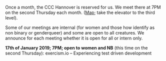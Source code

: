 Once a month, the CCC Hannover is reserved for us. We meet there at 7PM on the second Thursday each month.
([Map](https://www.openstreetmap.org/way/28166185#map=19/52.38811/9.71793); take the elevator to the third level).

Some of our meetings are internal (for women and those how identify as non binary or genderqueer)
and some are open to all creatures.
We announce for each meeting whether it is open for all or intern only.

<div class="box" markdown="1">
<strong>17th of January 2019; 7PM; open to women and NB</strong> (this time on the second Thursday): exercism.io – Experiencing test driven development
</div>
